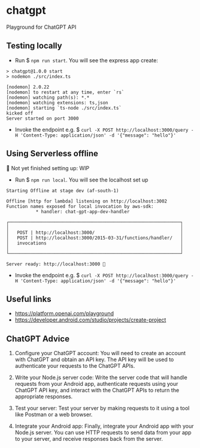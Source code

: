 # chatgpt

Playground for ChatGPT API

## Testing locally

- Run $ `npm run start`. You will see the express app create:

```
> chatgpt@1.0.0 start
> nodemon ./src/index.ts

[nodemon] 2.0.22
[nodemon] to restart at any time, enter `rs`
[nodemon] watching path(s): *.*
[nodemon] watching extensions: ts,json
[nodemon] starting `ts-node ./src/index.ts`
kicked off
Server started on port 3000
```

- Invoke the endpoint e.g. $ `curl -X POST http://localhost:3000/query -H 'Content-Type: application/json' -d '{"message": "hello"}'`

## Using Serverless offline

🚨 Not yet finished setting up: WIP

- Run $ `npm run local`. You will see the localhost set up

```
Starting Offline at stage dev (af-south-1)

Offline [http for lambda] listening on http://localhost:3002
Function names exposed for local invocation by aws-sdk:
           * handler: chat-gpt-app-dev-handler

┌────────────────────────────────────────────────────────────────┐
│                                                                │
│   POST | http://localhost:3000/                                │
│   POST | http://localhost:3000/2015-03-31/functions/handler/   │
│   invocations                                                  │
│                                                                │
└────────────────────────────────────────────────────────────────┘

Server ready: http://localhost:3000 🚀
```

- Invoke the endpoint e.g. $ `curl -X POST http://localhost:3000/query -H 'Content-Type: application/json' -d '{"message": "hello"}'`

## Useful links

- https://platform.openai.com/playground
- https://developer.android.com/studio/projects/create-project

## ChatGPT Advice

1. Configure your ChatGPT account: You will need to create an account with ChatGPT and obtain an API key. The API key will be used to authenticate your requests to the ChatGPT APIs.

2. Write your Node.js server code: Write the server code that will handle requests from your Android app, authenticate requests using your ChatGPT API key, and interact with the ChatGPT APIs to return the appropriate responses.

3. Test your server: Test your server by making requests to it using a tool like Postman or a web browser.

4. Integrate your Android app: Finally, integrate your Android app with your Node.js server. You can use HTTP requests to send data from your app to your server, and receive responses back from the server.
